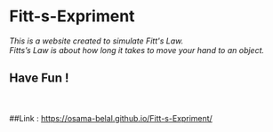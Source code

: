 # Fitt-s-Expriment
*This is a website created to simulate Fitt's Law.* <br/>
*Fitts’s Law is about how long it takes to move your hand to an object.* <br/>
## Have Fun !
<br><br>
##Link : https://osama-belal.github.io/Fitt-s-Expriment/
